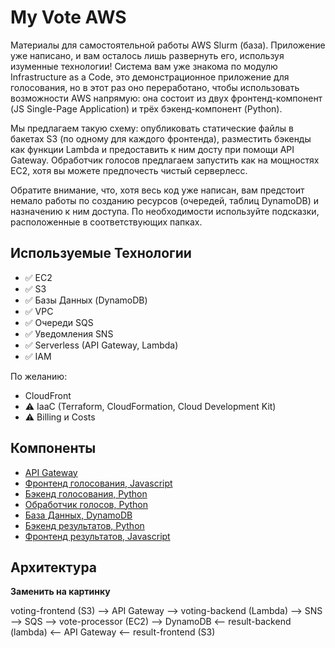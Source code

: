 # My Vote AWS

Материалы для самостоятельной работы  AWS Slurm (база). Приложение уже написано, и вам осталось лишь развернуть его, используя изуменные технологии! Система вам уже знакома по модулю Infrastructure as a Code, это демонстрационное приложение для голосования, но в этот раз оно переработано, чтобы использовать возможности AWS напрямую: она состоит из двух фронтенд-компонент (JS Single-Page Application) и трёх бэкенд-компонент (Python). 

Мы предлагаем такую схему: опубликовать статические файлы в бакетах S3 (по одному для каждого фронтенда), разместить бэкенды как функции Lambda и предоставить к ним досту при помощи API Gateway. Обработчик голосов предлагаем запустить как на мощностях EC2, хотя вы можете предпочесть чистый серверлесс.

Обратите внимание, что, хотя весь код уже написан, вам предстоит немало работы по созданию ресурсов (очередей, таблиц DynamoDB) и назначению к ним доступа. По необходимости используйте подсказки, расположенные в соответствующих папках.

## Используемые Технологии

* ✅ EC2
* ✅ S3
* ✅ Базы Данных (DynamoDB)
* ✅ VPC
* ✅ Очереди SQS
* ✅ Уведомления SNS
* ✅ Serverless (API Gateway, Lambda)
* ✅ IAM

По желанию:
* CloudFront
* ⚠️ IaaC (Terraform, CloudFormation, Cloud Development Kit)
* ⚠️ Billing и Costs

## Компоненты

* [API Gateway](./gateway)
* [Фронтенд голосования, Javascript](./voting-frontend)
* [Бэкенд голосования, Python](./voting-backend)
* [Обработчик голосов, Python](./vote-processor)
* [База Данных, DynamoDB](./dynamodb)
* [Бэкенд результатов, Python](./result-backend)
* [Фронтенд результатов, Javascript](./result-frontend)

## Архитектура

**Заменить на картинку**

voting-frontend (S3) --> API Gateway --> voting-backend (Lambda) --> SNS --> SQS --> vote-processor (EC2) --> DynamoDB <-- result-backend (lambda) <-- API Gateway <-- result-frontend (S3)
